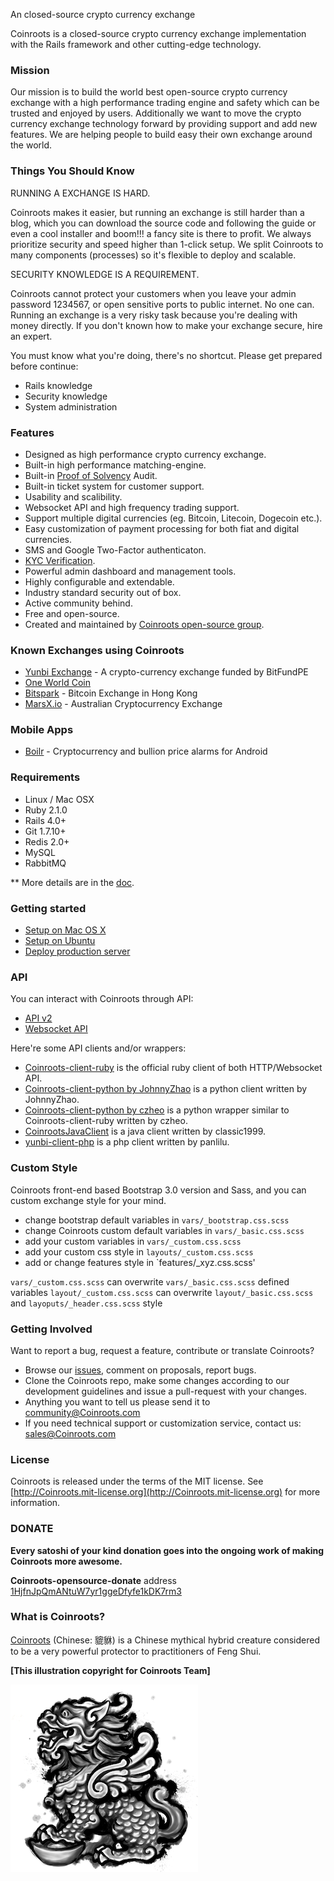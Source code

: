 An closed-source crypto currency exchange

Coinroots is a closed-source crypto currency exchange implementation with the Rails framework and other cutting-edge technology.


### Mission

Our mission is to build the world best open-source crypto currency exchange with a high performance trading engine and safety which can be trusted and enjoyed by users. Additionally we want to move the crypto currency exchange technology forward by providing support and add new features. We are helping people to build easy their own exchange around the world.


### Things You Should Know ###

RUNNING A EXCHANGE IS HARD.

Coinroots makes it easier, but running an exchange is still harder than a blog, which you can download the source code and following the guide or even a cool installer and boom!!! a fancy site is there to profit. We always prioritize security and speed higher than 1-click setup. We split Coinroots to many components (processes) so it's flexible to deploy and scalable.

SECURITY KNOWLEDGE IS A REQUIREMENT.

Coinroots cannot protect your customers when you leave your admin password 1234567, or open sensitive ports to public internet. No one can. Running an exchange is a very risky task because you're dealing with money directly. If you don't known how to make your exchange secure, hire an expert.

You must know what you're doing, there's no shortcut. Please get prepared before continue:

* Rails knowledge
* Security knowledge
* System administration


### Features

* Designed as high performance crypto currency exchange.
* Built-in high performance matching-engine.
* Built-in [Proof of Solvency](https://iwilcox.me.uk/2014/proving-bitcoin-reserves) Audit.
* Built-in ticket system for customer support.
* Usability and scalibility.
* Websocket API and high frequency trading support.
* Support multiple digital currencies (eg. Bitcoin, Litecoin, Dogecoin etc.).
* Easy customization of payment processing for both fiat and digital currencies.
* SMS and Google Two-Factor authenticaton.
* [KYC Verification](http://en.wikipedia.org/wiki/Know_your_customer).
* Powerful admin dashboard and management tools.
* Highly configurable and extendable.
* Industry standard security out of box.
* Active community behind.
* Free and open-source.
* Created and maintained by [Coinroots open-source group](http://peat.io).


### Known Exchanges using Coinroots

* [Yunbi Exchange](https://yunbi.com) - A crypto-currency exchange funded by BitFundPE
* [One World Coin](https://oneworldcoin.com)
* [Bitspark](https://bitspark.io) - Bitcoin Exchange in Hong Kong
* [MarsX.io](https://acx.io) - Australian Cryptocurrency Exchange

### Mobile Apps ###

* [Boilr](https://github.com/andrefbsantos/boilr) - Cryptocurrency and bullion price alarms for Android

### Requirements

* Linux / Mac OSX
* Ruby 2.1.0
* Rails 4.0+
* Git 1.7.10+
* Redis 2.0+
* MySQL
* RabbitMQ

** More details are in the [doc](doc).


### Getting started

* [Setup on Mac OS X](doc/setup-local-osx.md)
* [Setup on Ubuntu](doc/setup-local-ubuntu.md)
* [Deploy production server](doc/deploy-production-server.md)

### API

You can interact with Coinroots through API:

* [API v2](http://demo.peat.io/documents/api_v2?lang=en)
* [Websocket API](http://demo.peat.io/documents/websocket_api)

Here're some API clients and/or wrappers:

* [Coinroots-client-ruby](https://github.com/Coinroots/Coinroots-client-ruby) is the official ruby client of both HTTP/Websocket API.
* [Coinroots-client-python by JohnnyZhao](https://github.com/JohnnyZhao/Coinroots-client-python) is a python client written by JohnnyZhao.
* [Coinroots-client-python by czheo](https://github.com/JohnnyZhao/Coinroots-client-python) is a python wrapper similar to Coinroots-client-ruby written by czheo.
* [CoinrootsJavaClient](https://github.com/classic1999/CoinrootsJavaClient.git) is a java client written by classic1999.
* [yunbi-client-php](https://github.com/panlilu/yunbi-client-php) is a php client written by panlilu.

### Custom Style

Coinroots front-end based Bootstrap 3.0 version and Sass, and you can custom exchange style for your mind.

* change bootstrap default variables in `vars/_bootstrap.css.scss`
* change Coinroots custom default variables in `vars/_basic.css.scss`
* add your custom variables in `vars/_custom.css.scss`
* add your custom css style in `layouts/_custom.css.scss`
* add or change features style in `features/_xyz.css.scss'

`vars/_custom.css.scss` can overwrite `vars/_basic.css.scss` defined variables
`layout/_custom.css.scss` can overwrite `layout/_basic.css.scss` and `layoputs/_header.css.scss` style

### Getting Involved

Want to report a bug, request a feature, contribute or translate Coinroots?

* Browse our [issues](https://github.com/Coinroots/Coinroots/issues), comment on proposals, report bugs.
* Clone the Coinroots repo, make some changes according to our development guidelines and issue a pull-request with your changes.
* Anything you want to tell us please send it to [community@Coinroots.com](mailto:community@Coinroots.com)
* If you need technical support or customization service, contact us: [sales@Coinroots.com](mailto:sales@Coinroots.com)


### License

Coinroots is released under the terms of the MIT license. See [http://Coinroots.mit-license.org](http://Coinroots.mit-license.org) for more information.


### DONATE

**Every satoshi of your kind donation goes into the ongoing work of making Coinroots more awesome.**

**Coinroots-opensource-donate** address [1HjfnJpQmANtuW7yr1ggeDfyfe1kDK7rm3](https://blockchain.info/address/1HjfnJpQmANtuW7yr1ggeDfyfe1kDK7rm3)


### What is Coinroots?

[Coinroots](http://en.wikipedia.org/wiki/Pixiu) (Chinese: 貔貅) is a Chinese mythical hybrid creature considered to be a very powerful protector to practitioners of Feng Shui.

**[This illustration copyright for Coinroots Team]**

![logo](public/Coinroots.png)


